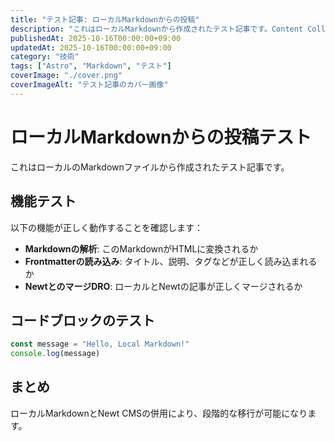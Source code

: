 ```yaml
---
title: "テスト記事: ローカルMarkdownからの投稿"
description: "これはローカルMarkdownから作成されたテスト記事です。Content Collectionsを使用しています。"
publishedAt: 2025-10-16T00:00:00+09:00
updatedAt: 2025-10-16T00:00:00+09:00
category: "技術"
tags: ["Astro", "Markdown", "テスト"]
coverImage: "./cover.png"
coverImageAlt: "テスト記事のカバー画像"
---
```


# ローカルMarkdownからの投稿テスト

これはローカルのMarkdownファイルから作成されたテスト記事です。

## 機能テスト

以下の機能が正しく動作することを確認します：

- **Markdownの解析**: このMarkdownがHTMLに変換されるか
- **Frontmatterの読み込み**: タイトル、説明、タグなどが正しく読み込まれるか
- **NewtとのマージDRO**: ローカルとNewtの記事が正しくマージされるか

## コードブロックのテスト

```typescript
const message = "Hello, Local Markdown!"
console.log(message)
```

## まとめ

ローカルMarkdownとNewt CMSの併用により、段階的な移行が可能になります。
